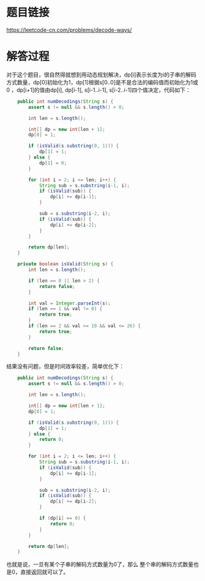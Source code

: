 # 题目链接
https://leetcode-cn.com/problems/decode-ways/

# 解答过程
对于这个题目，很自然得就想到用动态规划解决，dp[i]表示长度为i的子串的解码方式数量，dp[0]初始化为1，dp[1]根据s[0..0]是不是合法的编码值而初始化为1或0 ，dp[i+1]的值由dp[i], dp[i-1], s[i-1..i-1], s[i-2..i-1]四个值决定，代码如下：

```java
	public int numDecodings(String s) {
		assert s != null && s.length() > 0;

		int len = s.length();

		int[] dp = new int[len + 1];
		dp[0] = 1;

		if (isValid(s.substring(0, 1))) {
			dp[1] = 1;
		} else {
			dp[1] = 0;
		}

		for (int i = 2; i <= len; i++) {
			String sub = s.substring(i-1, i);
			if (isValid(sub)) {
				dp[i] += dp[i-1];
			}

			sub = s.substring(i-2, i);
			if (isValid(sub)) {
				dp[i] += dp[i-2];
			}
		}

		return dp[len];
	}

	private boolean isValid(String s) {
		int len = s.length();

		if (len == 0 || len > 2) {
			return false;
		}

		int val = Integer.parseInt(s);
		if (len == 1 && val != 0) {
			return true;
		}
		if (len == 2 && val >= 10 && val <= 26) {
			return true;
		}

		return false;
	}
```

结果没有问题，但是时间效率较差，简单优化下：

```java
	public int numDecodings(String s) {
		assert s != null && s.length() > 0;

		int len = s.length();

		int[] dp = new int[len + 1];
		dp[0] = 1;

		if (isValid(s.substring(0, 1))) {
			dp[1] = 1;
		} else {
			return 0;
		}

		for (int i = 2; i <= len; i++) {
			String sub = s.substring(i-1, i);
			if (isValid(sub)) {
				dp[i] += dp[i-1];
			}

			sub = s.substring(i-2, i);
			if (isValid(sub)) {
				dp[i] += dp[i-2];
			}

			if (dp[i] == 0) {
				return 0;
			}
		}

		return dp[len];
	}
```

也就是说，一旦有某个子串的解码方式数量为0了，那么 整个串的解码方式数量也是0，直接返回就可以了。